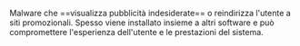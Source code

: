 Malware che ==visualizza pubblicità indesiderate== o reindirizza l'utente a siti promozionali. Spesso viene installato insieme a altri software e può compromettere l'esperienza dell'utente e le prestazioni del sistema.